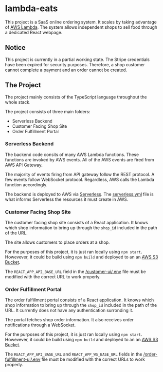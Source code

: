 # lambda-eats
This project is a SaaS online ordering system. It scales by taking advantage of [AWS Lambda](https://aws.amazon.com/lambda/). The system allows independent shops to sell food through a dedicated React webpage.

## Notice
This project is currently in a partial working state. The Stripe credentials have been expired for security purposes. Therefore, a shop customer cannot complete a payment and an order cannot be created.


## The Project
The project mainly consists of the TypeScript language throughout the whole stack.

The project consists of three main folders:
- Serverless Backend
- Customer Facing Shop Site
- Order Fulfillment Portal

### Serverless Backend
The backend code consits of many AWS Lambda functions. These functions are invoked by AWS events. All of the AWS events are fired from AWS API Gateway.

The majority of events firing from API gateway follow the REST protocol. A few events follow WebSocket protocol. Regardless, AWS calls the Lambda function accordingly.

The backend is deployed to AWS via [Serverless](https://serverless.com/). The [serverless.yml](https://github.com/cnickert-umich/lambda-eats/blob/53eb9df39b3ff543fd39dd382abc77d66aa6ed79/serverless-backend/serverless.yml) file is what informs Serverless the resources it must create in AWS.

### Customer Facing Shop Site
The customer facing shop site consists of a React application. It knows which shop information to bring up through the `shop_id` included in the path of the URL.

The site allows customers to place orders at a shop.

For the purposes of this project, it is just ran locally using `npm start`. Howevever, it could be build using `npm build` and deployed to an an [AWS S3 Bucket](https://aws.amazon.com/s3/).

The `REACT_APP_API_BASE_URL` field in the [/customer-ui/.env](https://github.com/cnickert-umich/lambda-eats/blob/master/customer-ui/.env) file must be modified with the correct URL to work properly.

### Order Fulfillment Portal
The order fulfillment portal consists of a React application. It knows which shop information to bring up through the `shop_id` included in the path of the URL. It currently does not have any authentication surronding it.

The portal fetches shop order information. It also receives order notifications through a WebSocket.

For the purposes of this project, it is just ran locally using `npm start`. Howevever, it could be build using `npm build` and deployed to an an [AWS S3 Bucket](https://aws.amazon.com/s3/).

The `REACT_APP_API_BASE_URL` and `REACT_APP_WS_BASE_URL` fields in the [/order-fulfillment-ui/.env](https://github.com/cnickert-umich/lambda-eats/blob/master/order-fulfillment-ui/.env) file must be modified with the correct URLs to work properly.

